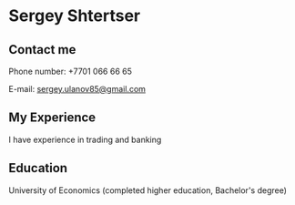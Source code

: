 # Sergey Shtertser

## Contact me
Phone number: +7701 066 66 65

E-mail: sergey.ulanov85@gmail.com

## My Experience
I have experience in trading and banking

## Education
University of Economics (completed higher education, Bachelor's degree)
